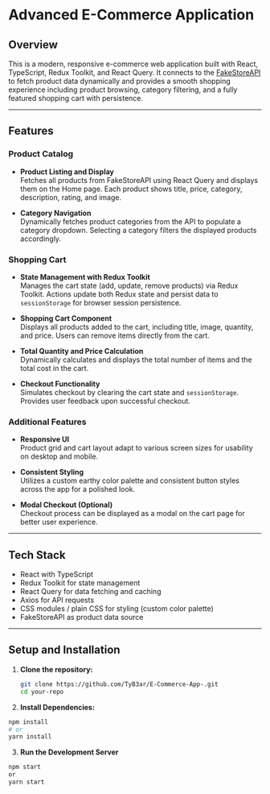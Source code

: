 # Advanced E-Commerce Application

## Overview

This is a modern, responsive e-commerce web application built with React, TypeScript, Redux Toolkit, and React Query. It connects to the [FakeStoreAPI](https://fakestoreapi.com/) to fetch product data dynamically and provides a smooth shopping experience including product browsing, category filtering, and a fully featured shopping cart with persistence.

---

## Features

### Product Catalog

- **Product Listing and Display**  
  Fetches all products from FakeStoreAPI using React Query and displays them on the Home page. Each product shows title, price, category, description, rating, and image.

- **Category Navigation**  
  Dynamically fetches product categories from the API to populate a category dropdown. Selecting a category filters the displayed products accordingly.

### Shopping Cart

- **State Management with Redux Toolkit**  
  Manages the cart state (add, update, remove products) via Redux Toolkit. Actions update both Redux state and persist data to `sessionStorage` for browser session persistence.

- **Shopping Cart Component**  
  Displays all products added to the cart, including title, image, quantity, and price. Users can remove items directly from the cart.

- **Total Quantity and Price Calculation**  
  Dynamically calculates and displays the total number of items and the total cost in the cart.

- **Checkout Functionality**  
  Simulates checkout by clearing the cart state and `sessionStorage`. Provides user feedback upon successful checkout.

### Additional Features

- **Responsive UI**  
  Product grid and cart layout adapt to various screen sizes for usability on desktop and mobile.

- **Consistent Styling**  
  Utilizes a custom earthy color palette and consistent button styles across the app for a polished look.

- **Modal Checkout (Optional)**  
  Checkout process can be displayed as a modal on the cart page for better user experience.

---

## Tech Stack

- React with TypeScript  
- Redux Toolkit for state management  
- React Query for data fetching and caching  
- Axios for API requests  
- CSS modules / plain CSS for styling (custom color palette)  
- FakeStoreAPI as product data source

---

## Setup and Installation

1. **Clone the repository:**

   ```bash
   git clone https://github.com/TyB3ar/E-Commerce-App-.git
   cd your-repo

2. **Install Dependencies:**
  ```bash
  npm install
  # or
  yarn install
  ```


3. **Run the Development Server**
  ```bash
  npm start
  or 
  yarn start
  ```

